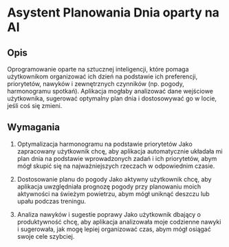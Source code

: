 # Asystent Planowania Dnia oparty na AI

## Opis

Oprogramowanie oparte na sztucznej inteligencji, które pomaga użytkownikom organizować ich dzień na podstawie ich preferencji, priorytetów, nawyków i zewnętrznych czynników (np. pogody, harmonogramu spotkań). Aplikacja mogłaby analizować dane wejściowe użytkownika, sugerować optymalny plan dnia i dostosowywać go w locie, jeśli coś się zmieni.

## Wymagania

1. Optymalizacja harmonogramu na podstawie priorytetów
Jako zapracowany użytkownik chcę, aby aplikacja automatycznie układała mi plan dnia na podstawie wprowadzonych zadań i ich priorytetów, abym mógł skupić się na najważniejszych rzeczach w odpowiednim czasie.  

2. Dostosowanie planu do pogody
Jako aktywny użytkownik chcę, aby aplikacja uwzględniała prognozę pogody przy planowaniu moich aktywności na świeżym powietrzu, abym mógł uniknąć deszczu lub upału podczas treningu. 

3. Analiza nawyków i sugestie poprawy
Jako użytkownik dbający o produktywność chcę, aby aplikacja analizowała moje codzienne nawyki i sugerowała, jak mogę lepiej organizować czas, abym mógł osiągać swoje cele szybciej.

